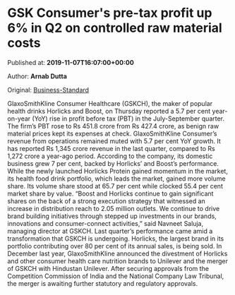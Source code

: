 
# GSK Consumer's pre-tax profit up 6% in Q2 on controlled raw material costs

Published at: **2019-11-07T16:07:00+00:00**

Author: **Arnab Dutta**

Original: [Business-Standard](https://www.business-standard.com/article/companies/gsk-consumer-s-pre-tax-profit-up-6-in-q2-on-controlled-raw-material-costs-119110701688_1.html)

GlaxoSmithKline Consumer Healthcare (GSKCH), the maker of popular health drinks Horlicks and Boost, on Thursday reported a 5.7 per cent year-on-year (YoY) rise in profit before tax (PBT) in the July-September quarter. The firm’s PBT rose to Rs 451.8 crore from Rs 427.4 crore, as benign raw material prices kept its expenses at check.
GlaxoSmithKline Consumer’s revenue from operations remained muted with 5.7 per cent YoY growth. It has reported Rs 1,345 crore revenue in the last quarter, compared to Rs 1,272 crore a year-ago period.
According to the company, its domestic business grew 7 per cent, backed by Horlicks’ and Boost’s performance. While the newly launched Horlicks Protein gained momentum in the market, its health food drink portfolio, which leads the market, gained more volume share. Its volume share stood at 65.7 per cent while clocked 55.4 per cent market share by value.
“Boost and Horlicks continue to gain significant shares on the back of a strong execution strategy that witnessed an increase in distribution reach to 2.05 million outlets. We continue to drive brand building initiatives through stepped up investments in our brands, innovations and consumer-connect activities,” said Navneet Saluja, managing director at GSKCH.
Last quarter’s performance came amid a transformation that GSKCH is undergoing. Horlicks, the largest brand in its portfolio contributing over 80 per cent of its annual sales, is being sold. In December last year, GlaxoSmithKline announced the divestment of Horlicks and other consumer health care nutrition brands to Unilever and the merger of GSKCH with Hindustan Unilever. After securing approvals from the Competition Commission of India and the National Company Law Tribunal, the merger is awaiting further statutory and regulatory approvals.
